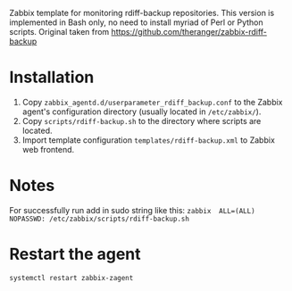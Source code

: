 Zabbix template for monitoring rdiff-backup repositories. This version is implemented in Bash only, no need to install myriad of Perl or Python scripts. Original taken from https://github.com/theranger/zabbix-rdiff-backup


# Installation
1. Copy `zabbix_agentd.d/userparameter_rdiff_backup.conf` to the Zabbix agent's configuration directory (usually located in `/etc/zabbix/`).
2. Copy `scripts/rdiff-backup.sh` to the directory where scripts are located.
3. Import template configuration `templates/rdiff-backup.xml` to Zabbix web frontend.

# Notes
For successfully run add in sudo string like this:
`zabbix  ALL=(ALL)       NOPASSWD: /etc/zabbix/scripts/rdiff-backup.sh`
# Restart the agent
`systemctl restart zabbix-zagent`
